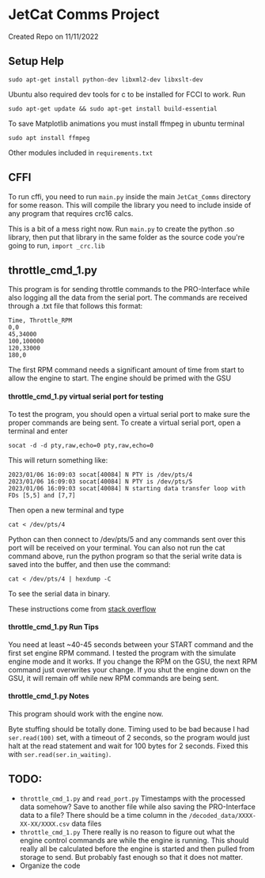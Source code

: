 # JetCat Comms Project

Created Repo on 11/11/2022


## Setup Help

```
sudo apt-get install python-dev libxml2-dev libxslt-dev
```

Ubuntu also required dev tools for c to be installed for FCCI to work. Run
```
sudo apt-get update && sudo apt-get install build-essential
```

To save Matplotlib animations you must install ffmpeg in ubuntu terminal
```
sudo apt install ffmpeg
```
Other modules included in `requirements.txt`

## CFFI

To run cffi, you need to run `main.py` inside the main `JetCat_Comms` directory for some reason. This will compile the library you need to include inside of any program that requires crc16 calcs.

This is a bit of a mess right now. Run `main.py` to create the python .so library, then put that library in the same folder as the source code you're going to run, `import _crc.lib`

## throttle_cmd_1.py

This program is for sending throttle commands to the PRO-Interface while also logging all the data from the serial port. The commands are received through a .txt file that follows this format:
```
Time, Throttle_RPM
0,0
45,34000
100,100000
120,33000
180,0
```
The first RPM command needs a significant amount of time from start to allow the engine to start. The engine should be primed with the GSU 

#### throttle_cmd_1.py virtual serial port for testing

To test the program, you should open a virtual serial port to make sure the proper commands are being sent. To create a virtual serial port, open a terminal and enter
```
socat -d -d pty,raw,echo=0 pty,raw,echo=0
```
This will return something like:
```
2023/01/06 16:09:03 socat[40084] N PTY is /dev/pts/4
2023/01/06 16:09:03 socat[40084] N PTY is /dev/pts/5
2023/01/06 16:09:03 socat[40084] N starting data transfer loop with FDs [5,5] and [7,7]
```

Then open a new terminal and type
```
cat < /dev/pts/4
```
Python can then connect to /dev/pts/5 and any commands sent over this port will be received on your terminal. You can also not run the cat command above, run the python program so that the serial write data is saved into the buffer, and then use the command:
```
cat < /dev/pts/4 | hexdump -C
```
To see the serial data in binary.

These instructions come from [stack overflow](https://stackoverflow.com/questions/52187/virtual-serial-port-for-linux)

#### throttle_cmd_1.py Run Tips

You need at least ~40-45 seconds between your START command and the first set engine RPM command. I tested the program with the simulate engine mode and it works. If you change the RPM on the GSU, the next RPM command just overwrites your change. If you shut the engine down on the GSU, it will remain off while new RPM commands are being sent. 

#### throttle_cmd_1.py Notes

This program should work with the engine now.

Byte stuffing should be totally done. Timing used to be bad because I had `ser.read(100)` set, with a timeout of 2 seconds, so the program would just halt at the read statement and wait for 100 bytes for 2 seconds. Fixed this with `ser.read(ser.in_waiting)`.

## TODO:

- `throttle_cmd_1.py` and `read_port.py` Timestamps with the processed data somehow? Save to another file while also saving the PRO-Interface data to a file? There should be a time column in the `/decoded_data/XXXX-XX-XX/XXXX.csv` data files
- `throttle_cmd_1.py` There really is no reason to figure out what the engine control commands are while the engine is running. This should really all be calculated before the engine is started and then pulled from storage to send. But probably fast enough so that it does not matter.
- Organize the code